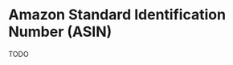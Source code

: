 # Amazon Standard Identification Number (ASIN)

<!-- https://amazon.com/gp/product/B0051U7W32 -->

TODO
